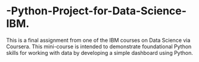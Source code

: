 # -Python-Project-for-Data-Science-IBM.
This is a final assignment from one of the IBM courses on Data Science via Coursera. This mini-course is intended to demonstrate foundational Python skills for working with data by developing a simple dashboard using Python.
